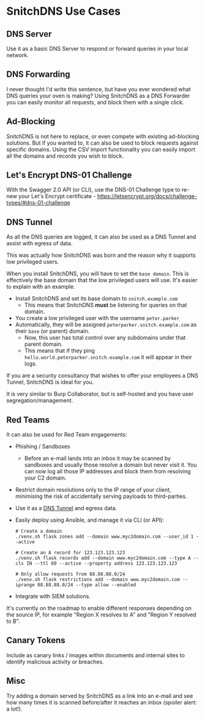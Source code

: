 # SnitchDNS Use Cases

## DNS Server

Use it as a basic DNS Server to respond or forward queries in your local network.

## DNS Forwarding

I never thought I'd write this sentence, but have you ever wondered what DNS queries your oven is making? Using SnitchDNS as a DNS Forwarder you can easily monitor all requests, and block them with a single click.

## Ad-Blocking

SnitchDNS is not here to replace, or even compete with existing ad-blocking solutions. But if you wanted to, it can also be used to block requests against specific domains. Using the CSV import functionality you can easily import all the domains and records you wish to block. 

## Let's Encrypt DNS-01 Challenge

With the Swagger 2.0 API (or CLI), use the DNS-01 Challenge type to re-new your Let's Encrypt certificate - https://letsencrypt.org/docs/challenge-types/#dns-01-challenge

## DNS Tunnel

As all the DNS queries are logged, it can also be used as a DNS Tunnel and assist with egress of data.

This was actually how SnitchDNS was born and the reason why it supports low privileged users.

When you install SnitchDNS, you will have to set the `base domain`. This is effectively the base domain that the low privileged users will use. It's easier to explain with an example.

* Install SnitchDNS and set its base domain to `snitch.example.com`
  * This means that SnitchDNS **must** be listening for queries on that domain.
* You create a low privileged user with the username `peter.parker`
* Automatically, they will be assigned `peterparker.snitch.example.com` as their `base` (or parent) domain.
  * Now, this user has total control over any subdomains under that parent domain.
  * This means that if they ping `hello.world.peterparker.snitch.example.com` it will appear in their logs. 
  
If you are a security consultancy that wishes to offer your employees a DNS Tunnel, SnitchDNS is ideal for you.

It is very similar to Burp Collaborator, but is self-hosted and you have user segregation/management.

## Red Teams

It can also be used for Red Team engagements:

* Phishing / Sandboxes
  * Before an e-mail lands into an inbox it may be scanned by sandboxes and usually those resolve a domain but never visit it. You can now log all those IP addresses and block them from resolving your C2 domain.
* Restrict domain resolutions only to the IP range of your client, minimising the risk of accidentally serving payloads to third-parties.
* Use it as a [DNS Tunnel](#dns-tunnel) and egress data. 
* Easily deploy using Ansible, and manage it via CLI (or API):

    ```
    # Create a domain
    ./venv.sh flask zones add --domain www.myc2domain.com --user_id 1 --active
    
    # Create an A record for 123.123.123.123
    ./venv.sh flask records add --domain www.myc2domain.com --type A --cls IN --ttl 60 --active --property address 123.123.123.123
  
    # Only allow requests from 88.88.88.0/24
    ./venv.sh flask restrictions add --domain www.myc2domain.com --iprange 88.88.88.0/24 --type allow --enabled
    ```
* Integrate with SIEM solutions.

It's currently on the roadmap to enable different responses depending on the source IP, for example "Region X resolves to A" and "Region Y resolved to B". 

## Canary Tokens

Include as canary links / images within documents and internal sites to identify malicious activity or breaches.

## Misc

Try adding a domain served by SnitchDNS as a link into an e-mail and see how many times it is scanned before/after it reaches an inbox (spoiler alert: a lot!).